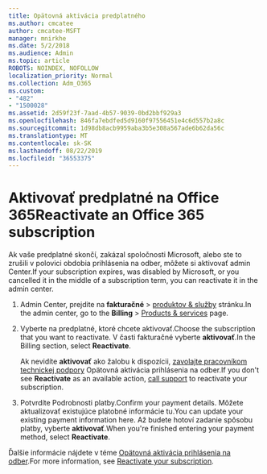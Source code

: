 ```yaml
---
title: Opätovná aktivácia predplatného
ms.author: cmcatee
author: cmcatee-MSFT
manager: mnirkhe
ms.date: 5/2/2018
ms.audience: Admin
ms.topic: article
ROBOTS: NOINDEX, NOFOLLOW
localization_priority: Normal
ms.collection: Adm_O365
ms.custom:
- "482"
- "1500028"
ms.assetid: 2d59f23f-7aad-4b57-9039-0bd2bbf929a3
ms.openlocfilehash: 846fa7ebdfed5d9160f97556451e4c6d557b2a8c
ms.sourcegitcommit: 1d98db8acb9959aba3b5e308a567ade6b62da56c
ms.translationtype: MT
ms.contentlocale: sk-SK
ms.lasthandoff: 08/22/2019
ms.locfileid: "36553375"
---
```

# <a name="reactivate-an-office-365-subscription"></a><span data-ttu-id="42291-102">Aktivovať predplatné na Office 365</span><span class="sxs-lookup"><span data-stu-id="42291-102">Reactivate an Office 365 subscription</span></span>

<span data-ttu-id="42291-103">Ak vaše predplatné skončí, zakázal spoločnosti Microsoft, alebo ste to zrušili v polovici obdobia prihlásenia na odber, môžete si aktivovať admin Center.</span><span class="sxs-lookup"><span data-stu-id="42291-103">If your subscription expires, was disabled by Microsoft, or you cancelled it in the middle of a subscription term, you can reactivate it in the admin center.</span></span>
  
1. <span data-ttu-id="42291-104">Admin Center, prejdite na **fakturačné** \> [produktov & služby](https://go.microsoft.com/fwlink/p/?linkid=842054) stránku.</span><span class="sxs-lookup"><span data-stu-id="42291-104">In the admin center, go to the **Billing** \> [Products & services](https://go.microsoft.com/fwlink/p/?linkid=842054) page.</span></span>

2. <span data-ttu-id="42291-105">Vyberte na predplatné, ktoré chcete aktivovať.</span><span class="sxs-lookup"><span data-stu-id="42291-105">Choose the subscription that you want to reactivate.</span></span> <span data-ttu-id="42291-106">V časti fakturačné vyberte **aktivovať**.</span><span class="sxs-lookup"><span data-stu-id="42291-106">In the Billing section, select **Reactivate**.</span></span>

    <span data-ttu-id="42291-107">Ak nevidíte **aktivovať** ako žalobu k dispozícii, [zavolajte pracovníkom technickej podpory](https://docs.microsoft.com/office365/admin/contact-support-for-business-products?view=o365-worldwide) Opätovná aktivácia prihlásenia na odber.</span><span class="sxs-lookup"><span data-stu-id="42291-107">If you don't see **Reactivate** as an available action, [call support](https://docs.microsoft.com/office365/admin/contact-support-for-business-products?view=o365-worldwide) to reactivate your subscription.</span></span>

3. <span data-ttu-id="42291-108">Potvrdíte Podrobnosti platby.</span><span class="sxs-lookup"><span data-stu-id="42291-108">Confirm your payment details.</span></span> <span data-ttu-id="42291-109">Môžete aktualizovať existujúce platobné informácie tu.</span><span class="sxs-lookup"><span data-stu-id="42291-109">You can update your existing payment information here.</span></span> <span data-ttu-id="42291-110">Až budete hotoví zadanie spôsobu platby, vyberte **aktivovať**.</span><span class="sxs-lookup"><span data-stu-id="42291-110">When you're finished entering your payment method, select **Reactivate**.</span></span>

<span data-ttu-id="42291-111">Ďalšie informácie nájdete v téme [Opätovná aktivácia prihlásenia na odber](https://docs.microsoft.com/office365/admin/subscriptions-and-billing/reactivate-your-subscription).</span><span class="sxs-lookup"><span data-stu-id="42291-111">For more information, see [Reactivate your subscription](https://docs.microsoft.com/office365/admin/subscriptions-and-billing/reactivate-your-subscription).</span></span>